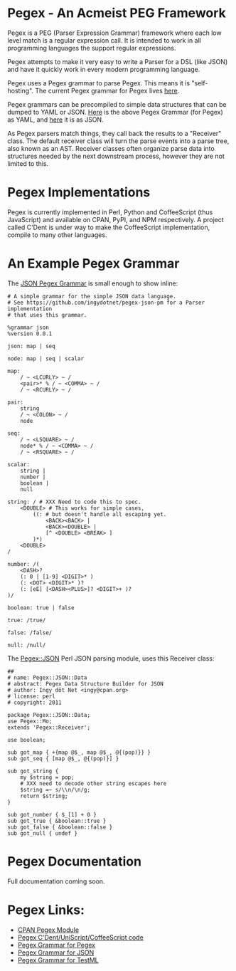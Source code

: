 # Pegex - An Acmeist PEG Framework

Pegex is a PEG (Parser Expression Grammar) framework where each low level
match is a regular expression call. It is intended to work in all programming
languages the support regular expressions.

Pegex attempts to make it very easy to write a Parser for a DSL (like JSON)
and have it quickly work in every modern programming language.

Pegex uses a Pegex grammar to parse Pegex. This means it is "self-hosting".
The current Pegex grammar for Pegex lives
[here](https://github.com/ingydotnet/pegex-pgx/blob/master/pegex.pgx).

Pegex grammars can be precompiled to simple data structures that can be dumped
to YAML or JSON.
[Here](https://github.com/ingydotnet/pegex-pgx/blob/master/pegex.pgx.yaml) is
the above Pegex Grammar (for Pegex) as YAML, and
[here](https://github.com/ingydotnet/pegex-pgx/blob/master/pegex.pgx.json) it
is as JSON.

As Pegex parsers match things, they call back the results to a "Receiver"
class. The default receiver class will turn the parse events into a parse
tree, also known as an AST. Receiver classes often organize parse data into
structures needed by the next downstream process, however they are not limited
to this.

# Pegex Implementations

Pegex is currently implemented in Perl, Python and CoffeeScript (thus
JavaScript) and available on CPAN, PyPI, and NPM respectively. A project
called C'Dent is under way to make the CoffeeScript implementation, compile to
many other languages.

# An Example Pegex Grammar

The [JSON Pegex Grammar](https://github.com/ingydotnet/json-pgx/blob/master/json.pgx)
is small enough to show inline:

    # A simple grammar for the simple JSON data language.
    # See https://github.com/ingydotnet/pegex-json-pm for a Parser implementation
    # that uses this grammar.

    %grammar json
    %version 0.0.1

    json: map | seq

    node: map | seq | scalar

    map:
        / ~ <LCURLY> ~ /
        <pair>* % / ~ <COMMA> ~ /
        / ~ <RCURLY> ~ /

    pair:
        string
        / ~ <COLON> ~ /
        node

    seq:
        / ~ <LSQUARE> ~ /
        node* % / ~ <COMMA> ~ /
        / ~ <RSQUARE> ~ /

    scalar:
        string |
        number |
        boolean |
        null

    string: / # XXX Need to code this to spec.
        <DOUBLE> # This works for simple cases,
            ((: # but doesn't handle all escaping yet.
                <BACK><BACK> |
                <BACK><DOUBLE> |
                [^ <DOUBLE> <BREAK> ]
            )*)
        <DOUBLE>
    /

    number: /(
        <DASH>?
        (: 0 | [1-9] <DIGIT>* )
        (: <DOT> <DIGIT>* )?
        (: [eE] [<DASH><PLUS>]? <DIGIT>+ )?
    )/

    boolean: true | false

    true: /true/

    false: /false/

    null: /null/

The [Pegex::JSON](https://github.com/ingydotnet/pegex-json-pm) Perl JSON
parsing module, uses this Receiver class:

    ##
    # name: Pegex::JSON::Data
    # abstract: Pegex Data Structure Builder for JSON
    # author: Ingy döt Net <ingy@cpan.org>
    # license: perl
    # copyright: 2011

    package Pegex::JSON::Data;
    use Pegex::Mo;
    extends 'Pegex::Receiver';

    use boolean;

    sub got_map { +{map @$_, map @$_, @{(pop)}} }
    sub got_seq { [map @$_, @{(pop)}] }

    sub got_string {
        my $string = pop;
        # XXX need to decode other string escapes here
        $string =~ s/\\n/\n/g;
        return $string;
    }

    sub got_number { $_[1] + 0 }
    sub got_true { &boolean::true }
    sub got_false { &boolean::false }
    sub got_null { undef }

# Pegex Documentation

Full documentation coming soon.

# Pegex Links:

* [CPAN Pegex Module](http://search.cpan.org/perldoc?Pegex)
* [Pegex C'Dent/UniScript/CoffeeScript code](https://github.com/ingydotnet/pegex-cdent)
* [Pegex Grammar for Pegex](https://github.com/ingydotnet/pegex-pgx)
* [Pegex Grammar for JSON](https://github.com/ingydotnet/json-pgx)
* [Pegex Grammar for TestML](https://github.com/ingydotnet/testml-pgx)

